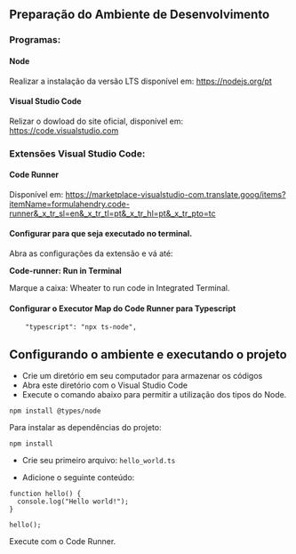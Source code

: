 ## Preparação do Ambiente de Desenvolvimento

### Programas:

#### Node

Realizar a instalação da versão LTS disponível em: https://nodejs.org/pt

#### Visual Studio Code

Relizar o dowload do site oficial, disponível em: https://code.visualstudio.com

### Extensões Visual Studio Code:

#### Code Runner

Disponível em: https://marketplace-visualstudio-com.translate.goog/items?itemName=formulahendry.code-runner&_x_tr_sl=en&_x_tr_tl=pt&_x_tr_hl=pt&_x_tr_pto=tc

#### Configurar para que seja executado no terminal.

Abra as configurações da extensão e vá até:

**Code-runner: Run in Terminal**

Marque a caixa: Wheater to run code in Integrated Terminal.

#### Configurar o Executor Map do Code Runner para Typescript

```
    "typescript": "npx ts-node",
```

## Configurando o ambiente e executando o projeto

- Crie um diretório em seu computador para armazenar os códigos
- Abra este diretório com o Visual Studio Code
- Execute o comando abaixo para permitir a utilização dos tipos do Node.

```
npm install @types/node
```

Para instalar as dependências do projeto:

```
npm install
```

- Crie seu primeiro arquivo: `hello_world.ts`

- Adicione o seguinte conteúdo:

```
function hello() {
  console.log("Hello world!");
}

hello();
```

Execute com o Code Runner.
